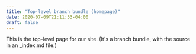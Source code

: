 ```yaml
---
title: "Top-level branch bundle (homepage)"
date: 2020-07-09T21:11:53-04:00
draft: false
---
```


This is the top-level page for our site.  (It's a branch bundle,
with the source in an _index.md file.)

